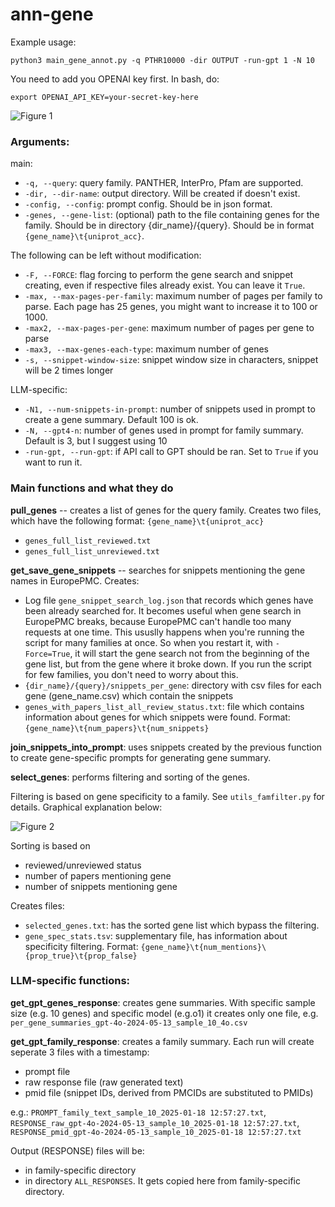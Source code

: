 # ann-gene

Example usage:

```python3 main_gene_annot.py -q PTHR10000 -dir OUTPUT -run-gpt 1 -N 10```

You need to add you OPENAI key first. In bash, do:

```export OPENAI_API_KEY=your-secret-key-here```

![Figure 1](./1.jpg)

### Arguments:

main:
* ```-q, --query```: query family. PANTHER, InterPro, Pfam are supported.
* ```-dir, --dir-name```: output directory. Will be created if doesn't exist.
* ```-config, --config```: prompt config. Should be in json format.
* ```-genes, --gene-list```: (optional) path to the file containing genes for the family. Should be in directory {dir_name}/{query}. Should be in format ```{gene_name}\t{uniprot_acc}```.

The following can be left without modification:
* ```-F, --FORCE```: flag forcing to perform the gene search and snippet creating, even if respective files already exist. You can leave it ```True```.
* ```-max, --max-pages-per-family```: maximum number of pages per family to parse. Each page has 25 genes, you might want to increase it to 100 or 1000.
* ```-max2, --max-pages-per-gene```: maximum number of pages per gene to parse
* ```-max3, --max-genes-each-type```: maximum number of genes
* ```-s, --snippet-window-size```: snippet window size in characters, snippet will be 2 times longer

LLM-specific:
* ```-N1, --num-snippets-in-prompt```: number of snippets used in prompt to create a gene summary. Default 100 is ok.
* ```-N, --gpt4-n```: number of genes used in prompt for family summary. Default is 3, but I suggest using 10
* ```-run-gpt, --run-gpt```: if API call to GPT should be ran. Set to ```True``` if you want to run it.

### Main functions and what they do

**pull_genes** -- creates a list of genes for the query family. Creates two files, which have the following format: ```{gene_name}\t{uniprot_acc}```
* ```genes_full_list_reviewed.txt```
* ```genes_full_list_unreviewed.txt```
  
**get_save_gene_snippets** -- searches for snippets mentioning the gene names in EuropePMC. Creates:
* Log file ```gene_snippet_search_log.json``` that records which genes have been already searched for. It becomes useful when gene search in EuropePMC breaks, because EuropePMC can't handle too many requests at one time. This ususlly happens when you're running the script for many families at once. So when you restart it, with ```-Force=True```, it will start the gene search not from the beginning of the gene list, but from the gene where it broke down. If you run the script for few families, you don't need to worry about this.
* ```{dir_name}/{query}/snippets_per_gene```: directory with csv files for each gene (gene_name.csv) which contain the snippets
* ```genes_with_papers_list_all_review_status.txt```: file which contains information about genes for which snippets were found. Format: ```{gene_name}\t{num_papers}\t{num_snippets}```
  
**join_snippets_into_prompt**: uses snippets created by the previous function to create gene-specific prompts for generating gene summary.

**select_genes**: performs filtering and sorting of the genes. 

Filtering is based on gene specificity to a family. See ```utils_famfilter.py``` for details. Graphical explanation below:

![Figure 2](./2.jpg)

Sorting is based on
* reviewed/unreviewed status
* number of papers mentioning gene
* number of snippets mentioning gene

Creates files:
* ```selected_genes.txt```: has the sorted gene list which bypass the filtering.
* ```gene_spec_stats.tsv```: supplementary file, has information about specificity filtering. Format: ```{gene_name}\t{num_mentions}\{prop_true}\t{prop_false}```


### LLM-specific functions:

**get_gpt_genes_response**: creates gene summaries. With specific sample size (e.g. 10 genes) and specific model (e.g.o1) it creates only one file, e.g. ```per_gene_summaries_gpt-4o-2024-05-13_sample_10_4o.csv```

**get_gpt_family_response**: creates a family summary. Each run will create seperate 3 files with a timestamp:
* prompt file
* raw response file (raw generated text)
* pmid file (snippet IDs, derived from PMCIDs are substituted to PMIDs)

e.g.: ```PROMPT_family_text_sample_10_2025-01-18 12:57:27.txt```, ```RESPONSE_raw_gpt-4o-2024-05-13_sample_10_2025-01-18 12:57:27.txt```, ```RESPONSE_pmid_gpt-4o-2024-05-13_sample_10_2025-01-18 12:57:27.txt```

Output (RESPONSE) files will be:
* in family-specific directory
* in directory ```ALL_RESPONSES```. It gets copied here from family-specific directory.


 
